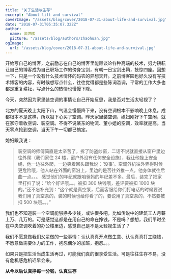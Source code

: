 ```yaml
---
title: "关于生活与生存"
excerpt: "About lift and survival"
coverImage: "/assets/blog/cover/2018-07-31-about-life-and-survival.jpg"
date: "2018-07-31T05:35:07.322Z"
author:
  name: 淡烘糕
  picture: "/assets/blog/authors/zhaohuan.jpg"
ogImage:
  url: "/assets/blog/cover/2018-07-31-about-life-and-survival.jpg"
---
```


开始写自己的博客，之前励志在自己的博客里能顾谈论各种高端的技术，努力耕耘让自己的博客成为自己职场工作的傍身宝剑，有朝一日宝剑出鞘，技惊四座。回想一下，只是一个没有什么技术情怀的码农的异想天开。之前博客园也好久没有写技术博客的内容，有时候想写点什么，往往觉得都是些陈词滥调，平常的工作大多也都是重复耕耘，写点什么的热情也慢慢下降。

今天，突然因为家里装空调的事情让自己开始反思，我是否对生活太轻视了？

北方的夏天晚上太阳下山，气温会慢慢降下来，没有空调根本不影响晚上休息。成都根本不是这样，所以狠下心买了空调。昨天家里装空调，媳妇刚好下午空闲，就在家守着收空调、装空调。不得不说某东的物流、董小姐的空调，效率就是高。当天零点抢到空调，当天下午一切都已搞定。

媳妇跟我说：

> 装空调的师傅简直是太辛苦了，拆了防盗纱窗，二话不说就直接从窗户里边往外爬（我们家住 24 楼，窗户外没有任何安全设施），我让他拴上安全绳，他一边往外爬，一边笑着回头跟我说：‘没事’。空调外机往外弄得时候更危险哦，他人站在外面的窗沿上，里边的是否往外推一点，他身体就往后曲一点。。。
> 感觉他们的年纪就跟咱爸妈的年纪差不多。最后，装完了把家里打扫了说：“给个好评哦。。。被扣 300 块钱哦，差评要被扣 1000 块的。”还不忘补充到：“这个就是真空泵，后面客服给你们打电话的时候要说我们用了真空泵的，装的时候也给你看了的，要说用了真空泵的，不然要被扣 500 块哦。。。”

我们也不知道装一个空调能够挣多少钱，或许很多吧，比如传说中的建筑工人月薪上万、几万的。可是感觉这都是在用自己的命在挣钱，不是吗？想想，我们平时坐在中央空调吹着的办公楼里边，感觉自己是不是太轻视生活了？

我们不愿意做我们父辈做的一些事情：认认真真开点做生意、认认真真打工赚钱，不愿意做需要体力的工作，抱怨偶尔的加班，抱怨。。。

如果只是把生活当成生活再过，可能我们真的很享受生活。可是往往生存不易，没有危机感危机迟早会来。

**从今以后认真挣每一分钱，认真生存**
